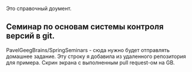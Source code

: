 ﻿Это справочный доумент.
## Семинар по основам системы контроля версий в git.
PavelGeegBrains/SpringSeminars - сюда нужно будет отправлять домашнее задание.
Эту строку я добавила из удаленного репозитория для примера.
Скрин экрана с выполненным pull request-ом на GB.